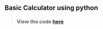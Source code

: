 ## Basic Calculator using python
>### View the code [here](https://github.com/AnshumanSingh1112/codsoft_taskno.2/task2.py)
